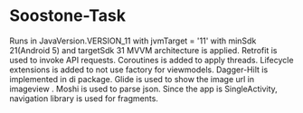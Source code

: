 # Soostone-Task
Runs in JavaVersion.VERSION_11 with jvmTarget = '11' with minSdk 21(Android 5) and targetSdk 31
MVVM architecture is applied.
Retrofit is used to invoke API requests.
Coroutines is added to apply threads.
Lifecycle extensions is added to not use factory for viewmodels.
Dagger-Hilt is implemented in di package.
Glide is used to show the image url in imageview .
Moshi is used to parse json.
Since the app is SingleActivity, navigation library is used for fragments.
